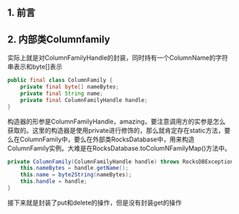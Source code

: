 ## 1. 前言

## 2. 内部类Columnfamily

实际上就是对ColumnFamilyHandle的封装，同时持有一个ColumnName的字符串表示和byte[]表示

```java
public final class ColumnFamily {
    private final byte[] nameBytes;
    private final String name;
    private final ColumnFamilyHandle handle;
}
```

构造器的形参是ColumnFamilyHandle，amazing，要注意调用方的实参是怎么获取的。这里的构造器是使用private进行修饰的，那么就肯定存在static方法，要么在ColumnFamily中，要么在外部类RocksDatabase中，用来构造ColumnFamily实例。大难是在RocksDatabase.toColumNFamilyMap()方法中。

```java
private ColumnFamily(ColumnFamilyHandle handle) throws RocksDBException {
    this.nameBytes = handle.getName();
    this.name = byte2String(nameBytes);
    this.handle = handle;
}
```

接下来就是封装了put和delete的操作，但是没有封装get的操作

